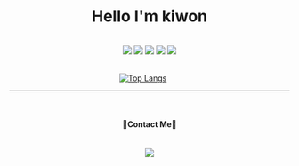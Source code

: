 

<!--
**KIWONY/KIWONY** is a ✨ _special_ ✨ repository because its `README.md` (this file) appears on your GitHub profile.
-->

<div align="center">

# Hello I'm kiwon 

<br/>

</div>

<div align="center"> 
<img src="https://img.shields.io/badge/Python-3766AB?style=flat-square&logo=Python&logoColor=white"/></a>
<img src="https://img.shields.io/badge/Django-092E20?style=flat-square&logo=Django&logoColor=white"/></a>
<img src="https://img.shields.io/badge/Django_REST_framework-ff1709?style=flat-square&logo=Django&logoColor=white"/></a>
<img src="https://img.shields.io/badge/MongoDB-47A248?style=flat-square&logo=MongoDB&logoColor=white"/></a>
<img src="https://img.shields.io/badge/Git-F05032?style=flat-square&logo=Git&logoColor=white"/></a>
</div>

<br/>

<div align="center">

[![Top Langs](https://github-readme-stats.vercel.app/api/top-langs/?username=KIWONY&layout=compact)](https://github.com/KIWONY/github-readme-stats)&nbsp;&nbsp;&nbsp;&nbsp;&nbsp;&nbsp;

</div>


<hr>
<br/>
<div align="center"> 
<h4> 📧Contact Me📧 </h4>

<br/>
<a href="coderkw05@gmail.com"><img src="https://img.shields.io/badge/Gmail-EA4335?style=flat-square&logo=Gmail&logoColor=white"/></a>
</div>
